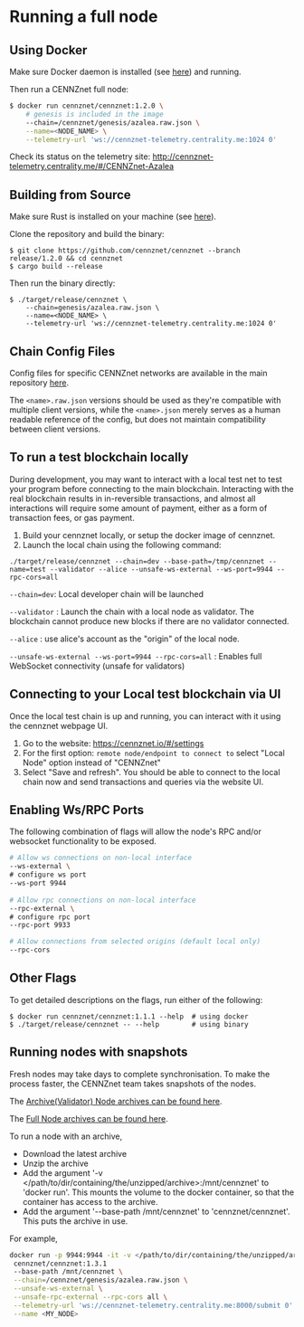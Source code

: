 # Running a full node

## Using Docker

Make sure Docker daemon is installed (see [here](Installing-Dependencies#Docker)) and running.

Then run a CENNZnet full node:

```bash
$ docker run cennznet/cennznet:1.2.0 \
    # genesis is included in the image
    --chain=/cennznet/genesis/azalea.raw.json \
    --name=<NODE_NAME> \
    --telemetry-url 'ws://cennznet-telemetry.centrality.me:1024 0'
```

Check its status on the telemetry site:
http://cennznet-telemetry.centrality.me/#/CENNZnet-Azalea

## Building from Source

Make sure Rust is installed on your machine (see [here](Installing-Dependencies#Rust)).

Clone the repository and build the binary:

```console
$ git clone https://github.com/cennznet/cennznet --branch release/1.2.0 && cd cennznet
$ cargo build --release
```

Then run the binary directly:
```console
$ ./target/release/cennznet \
    --chain=genesis/azalea.raw.json \
    --name=<NODE_NAME> \
    --telemetry-url 'ws://cennznet-telemetry.centrality.me:1024 0'
```

## Chain Config Files

Config files for specific CENNZnet networks are available in the main repository [here](https://github.com/cennznet/cennznet/tree/develop/genesis).

The `<name>.raw.json` versions should be used as they're compatible with multiple client versions, while the `<name>.json` merely serves as a human readable reference of the config, but does not maintain compatibility between client versions.

## To run a test blockchain locally
During development, you may want to interact with a local test net to test your program before connecting to the main blockchain. Interacting with the real blockchain results in in-reversible transactions, and almost all interactions will require some amount of payment, either as a form of transaction fees, or gas payment.

1. Build your cennznet locally, or setup the docker image of cennznet.
2. Launch the local chain using the following command:

```
./target/release/cennznet --chain=dev --base-path=/tmp/cennznet --name=test --validator --alice --unsafe-ws-external --ws-port=9944 --rpc-cors=all
```

`--chain=dev`: Local developer chain will be launched

`--validator` : Launch the chain with a local node as validator. The blockchain cannot produce new blocks if there are no validator connected.

`--alice` : use alice's account as the "origin" of the local node.

`--unsafe-ws-external --ws-port=9944 --rpc-cors=all` : Enables full WebSocket connectivity (unsafe for validators)

## Connecting to your Local test blockchain via UI
Once the local test chain is up and running, you can interact with it using the cennznet webpage UI. 
1. Go to the website: https://cennznet.io/#/settings
2. For the first option: `remote node/endpoint to connect to` select "Local Node" option instead of "CENNZnet"
3. Select "Save and refresh".
You should be able to connect to the local chain now and send transactions and queries via the website UI.

## Enabling Ws/RPC Ports
The following combination of flags will allow the node's RPC and/or websocket functionality to be exposed.
```bash
# Allow ws connections on non-local interface
--ws-external \
# configure ws port
--ws-port 9944
        
# Allow rpc connections on non-local interface
--rpc-external \
# configure rpc port
--rpc-port 9933

# Allow connections from selected origins (default local only)
--rpc-cors
```

## Other Flags

To get detailed descriptions on the flags, run either of the following:
```console
$ docker run cennznet/cennznet:1.1.1 --help  # using docker
$ ./target/release/cennznet -- --help        # using binary
```

## Running nodes with snapshots

Fresh nodes may take days to complete synchronisation. To make the process faster, the CENNZnet team takes snapshots of the nodes.

The [Archive(Validator) Node archives can be found here](https://s3-ap-southeast-1.amazonaws.com/cennznet-snapshots.centralityapp.com/azalea/1.2.2/validator/index.html).

The [Full Node archives can be found here](https://s3-ap-southeast-1.amazonaws.com/cennznet-snapshots.centralityapp.com/azalea/1.2.2/fullnode/index.html).

To run a node with an archive,
* Download the latest archive
* Unzip the archive
* Add the argument  '-v </path/to/dir/containing/the/unzipped/archive>:/mnt/cennznet' to 'docker run'. This mounts the volume to the docker container, so that the container has access to the archive.
* Add the argument '--base-path /mnt/cennznet' to 'cennznet/cennznet'. This puts the archive in use.

For example,

```bash
docker run -p 9944:9944 -it -v </path/to/dir/containing/the/unzipped/archive>:/mnt/cennznet \
 cennznet/cennznet:1.3.1
 --base-path /mnt/cennznet \
 --chain=/cennznet/genesis/azalea.raw.json \
 --unsafe-ws-external \
 --unsafe-rpc-external --rpc-cors all \
 --telemetry-url 'ws://cennznet-telemetry.centrality.me:8000/submit 0' \
 --name <MY_NODE>
```
